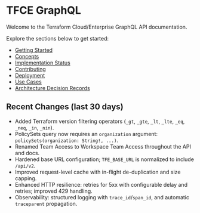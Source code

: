 # TFCE GraphQL

Welcome to the Terraform Cloud/Enterprise GraphQL API documentation.

Explore the sections below to get started:

- [Getting Started](./Getting%20Started/getting-started.md)
- [Concepts](Concepts/)
- [Implementation Status](implementation-status)
- [Contributing](Contributing/)
- [Deployment](Deployment/docker)
- [Use Cases](Use%20Cases/use-cases)
- [Architecture Decision Records](Architecture%20Decision%20Records/)

## Recent Changes (last 30 days)

- Added Terraform version filtering operators (`_gt`, `_gte`, `_lt`, `_lte`, `_eq`, `_neq`, `_in`, `_nin`).
- PolicySets query now requires an `organization` argument: `policySets(organization: String!, ...)`.
- Renamed Team Access to Workspace Team Access throughout the API and docs.
- Hardened base URL configuration; `TFE_BASE_URL` is normalized to include `/api/v2`.
- Improved request-level cache with in-flight de-duplication and size capping.
- Enhanced HTTP resilience: retries for 5xx with configurable delay and retries; improved 429 handling.
- Observability: structured logging with `trace_id`/`span_id`, and automatic `traceparent` propagation.
